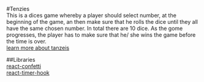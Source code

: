 #Tenzies\
This is a dices game whereby a player should select number, at the beginning  of the game, an then make sure that he rolls the dice until they all have the same chosen number. In total there are 10 dice.
As the gome progresses, the player has to make sure that he/ she wins the game before the time is over.\
[learn more about tanzeis](https://www.youtube.com/watch?v=y47dAW89IAo)

##Libraries\
[react-confetti](https://www.youtube.com/watch?v=y47dAW89IAo)\
[react-timer-hook](https://www.npmjs.com/package/react-timer-hook)
